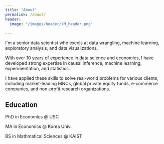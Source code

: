 ```yaml
---
title: "About"
permalink: /about/
header:
  image: "/images/header/YM_header.png"
  
---
```

I'm a senior data scientist who excels at data wrangling, machine learning, exploratory analysis, and data visualizations.

With over 10 years of experience in data science and economics, I have developed strong expertise in causal inference, machine learning, experimentation, and statistics. 

I have applied these skills to solve real-world problems for various clients, including market-leading MNCs, global private equity funds, e-commerce companies, and non-profit research organizations.

## Education
PhD in Economics @ USC

MA in Economics @ Korea Univ.

BS in Mathmatical Sciences @ KAIST